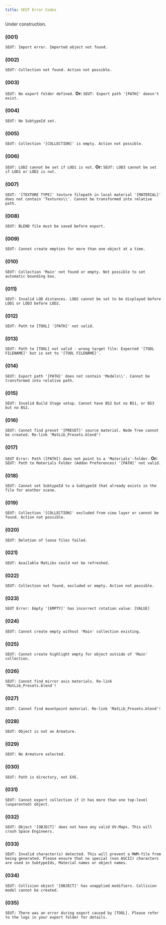 ```yaml
---
title: SEUT Error Codes
---
```


Under construction.

### (001)
`SEUT: Import error. Imported object not found.`

### (002)
`SEUT: Collection not found. Action not possible.`

### (003)
`SEUT: No export folder defined.`
**Or:** `SEUT: Export path '[PATH]' doesn't exist.`

### (004)
`SEUT: No SubtypeId set.`

### (005)
`SEUT: Collection '[COLLECTION]' is empty. Action not possible.`

### (006)
`SEUT: LOD2 cannot be set if LOD1 is not.`
**Or:** `SEUT: LOD3 cannot be set if LOD1 or LOD2 is not.`

### (007)
`SEUT: '[TEXTURE TYPE]' texture filepath in local material '[MATERIAL]' does not contain 'Textures\\'. Cannot be transformed into relative path.`

### (008)
`SEUT: BLEND file must be saved before export.`

### (009)
`SEUT: Cannot create empties for more than one object at a time.`

### (010)
`SEUT: Collection 'Main' not found or empty. Not possible to set automatic bounding box.`

### (011)
`SEUT: Invalid LOD distances. LOD2 cannot be set to be displayed before LOD1 or LOD3 before LOD2.`

### (012)
`SEUT: Path to [TOOL] '[PATH]' not valid.`

### (013)
`SEUT: Path to [TOOL] not valid - wrong target file: Expected '[TOOL FILENAME]' but is set to '[TOOL FILENAME]'.`

### (014)
`SEUT: Export path '[PATH]' does not contain 'Models\\'. Cannot be transformed into relative path.`

### (015)
`SEUT: Invalid Build Stage setup. Cannot have BS2 but no BS1, or BS3 but no BS2.`

### (016)
`SEUT: Cannot find preset '[PRESET]' source material. Node Tree cannot be created. Re-link 'MatLib_Presets.blend'!`

### (017)
`SEUT Error: Path ([PATH]) does not point to a 'Materials'-folder.`
**Or:** `SEUT: Path to Materials Folder (Addon Preferences) '[PATH]' not valid.`

### (018)
`SEUT: Cannot set SubtypeId to a SubtypeId that already exists in the file for another scene.`

### (019)
`SEUT: Collection '[COLLECTION]' excluded from view layer or cannot be found. Action not possible.`

### (020)
`SEUT: Deletion of loose files failed.`

### (021)
`SEUT: Available MatLibs could not be refreshed.`

### (022)
`SEUT: Collection not found, excluded or empty. Action not possible.`

### (023)
`SEUT Error: Empty '[EMPTY]' has incorrect rotation value: [VALUE]`

### (024)
`SEUT: Cannot create empty without 'Main' collection existing.`

### (025)
`SEUT: Cannot create highlight empty for object outside of 'Main' collection.`

### (026)
`SEUT: Cannot find mirror axis materials. Re-link 'MatLib_Presets.blend'!`

### (027)
`SEUT: Cannot find mountpoint material. Re-link 'MatLib_Presets.blend'!`

### (028)
`SEUT: Object is not an Armature.`

### (029)
`SEUT: No Armature selected.`

### (030)
`SEUT: Path is directory, not EXE.`

### (031)
`SEUT: Cannot export collection if it has more than one top-level (unparented) object.`

### (032)
`SEUT: Object '[OBJECT]' does not have any valid UV-Maps. This will crash Space Engineers.`

### (033)
`SEUT: Invalid character(s) detected. This will prevent a MWM-file from being generated. Please ensure that no special (non ASCII) characters are used in SubtypeIds, Material names or object names.`

### (034)
`SEUT: Collision object '[OBJECT]' has unapplied modifiers. Collision model cannot be created.`

### (035)
`SEUT: There was an error during export caused by [TOOL]. Please refer to the logs in your export folder for details.`